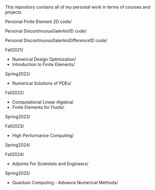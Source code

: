This repository contains all of my personal work in terms of courses and projects

Personal Finite Element 2D code/

Personal DiscontinuousGalerkin1D code/

Personal DiscontinuousGalerkinDifference1D code/

Fall2021/
  - Numerical Design Optimization/
  - Introduction to Finite Elements/

Spring2022/
  - Numerical Solutions of PDEs/

Fall2022/
  - Computational Linear Algebra/
  - Finite Elements for Fluids/

Spring2023/

Fall2023/
  - High Performance Computing/

Spring2024/

Fall2024/
  - Adjoints For Scientists and Engineers/

Spring2025/
  - Quantum Computing - Advance Numerical Methods/
